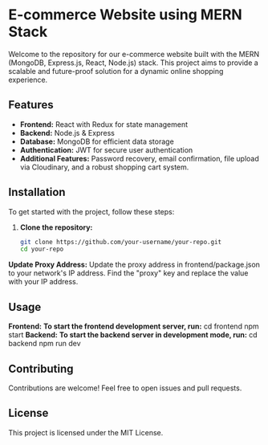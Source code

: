 # E-commerce Website using MERN Stack

Welcome to the repository for our e-commerce website built with the MERN (MongoDB, Express.js, React, Node.js) stack. This project aims to provide a scalable and future-proof solution for a dynamic online shopping experience.

## Features
- **Frontend:** React with Redux for state management
- **Backend:** Node.js & Express
- **Database:** MongoDB for efficient data storage
- **Authentication:** JWT for secure user authentication
- **Additional Features:** Password recovery, email confirmation, file upload via Cloudinary, and a robust shopping cart system.

## Installation
To get started with the project, follow these steps:

1. **Clone the repository:**
   ```bash
   git clone https://github.com/your-username/your-repo.git
   cd your-repo
 **Update Proxy Address:**
Update the proxy address in frontend/package.json to your network's IP address. Find the "proxy" key and replace the value with your IP address.

## Usage

**Frontend:**
**To start the frontend development server, run:**
cd frontend
npm start 
**Backend:**
**To start the backend server in development mode, run:**
cd backend
npm run dev


## Contributing
Contributions are welcome! Feel free to open issues and pull requests.

## License
This project is licensed under the MIT License.

